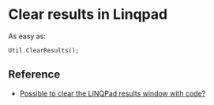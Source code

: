 # Clear results in Linqpad

As easy as:

	Util.ClearResults();

## Reference

 * [Possible to clear the LINQPad results window with code?](http://stackoverflow.com/a/4928786)